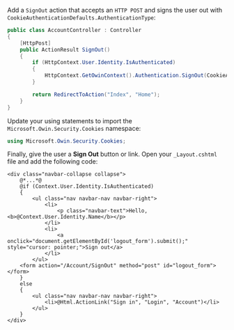 Add a `SignOut` action that accepts an `HTTP POST` and signs the user out with `CookieAuthenticationDefaults.AuthenticationType`:

```csharp
public class AccountController : Controller
{
    [HttpPost]
    public ActionResult SignOut()
    {
        if (HttpContext.User.Identity.IsAuthenticated)
        {
            HttpContext.GetOwinContext().Authentication.SignOut(CookieAuthenticationDefaults.AuthenticationType);
        }

        return RedirectToAction("Index", "Home");
    }
}
```

Update your using statements to import the `Microsoft.Owin.Security.Cookies` namespace:

```csharp
using Microsoft.Owin.Security.Cookies;
```

Finally, give the user a **Sign Out** button or link. Open your `_Layout.cshtml` file and add the following code:

```cshtml
<div class="navbar-collapse collapse">
    @*...*@
    @if (Context.User.Identity.IsAuthenticated)
    {
        <ul class="nav navbar-nav navbar-right">
            <li>
                <p class="navbar-text">Hello, <b>@Context.User.Identity.Name</b></p>
            </li>
            <li>
                <a onclick="document.getElementById('logout_form').submit();" style="cursor: pointer;">Sign out</a>
            </li>
        </ul>
    <form action="/Account/SignOut" method="post" id="logout_form"></form>
    }
    else
    {
        <ul class="nav navbar-nav navbar-right">
            <li>@Html.ActionLink("Sign in", "Login", "Account")</li>
        </ul>
    }
</div>
```